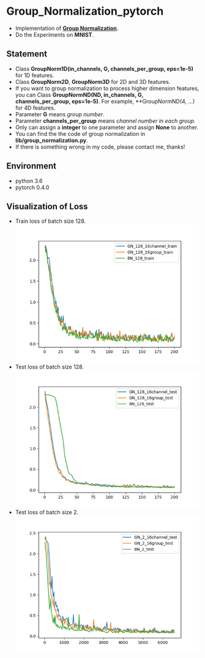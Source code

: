 # Group_Normalization_pytorch
- Implementation of [**Group Normalization**](https://arxiv.org/abs/1803.08494).
- Do the Experiments on **MNIST**.

## Statement
- Class **GroupNorm1D(in_channels, G, channels_per_group, eps=1e-5)** for 1D features.
- Class **GroupNorm2D**, **GroupNorm3D** for 2D and 3D features.
- If you want to group normalization to process higher dimension features, you can Class **GroupNormND(ND, in_channels, G, channels_per_group, eps=1e-5)**. For example, **GroupNormND(4, ...) for 4D features.
- Parameter **G** means *group number*.
- Parameter **channels_per_group** means c*hannel number in each group*.
- Only can assign a **integer** to one parameter and assign **None** to another.
- You can find the the code of group normalization in **lib/group_normalization.py**.
- If there is something wrong in my code, please contact me, thanks!

## Environment
- python 3.6
- pytorch 0.4.0

## Visualization of Loss
- Train loss of batch size 128.
![](loss_record/128_train_loss.png)
- Test loss of batch size 128.
![](loss_record/128_test_loss.png)
- Test loss of batch size 2.
![](loss_record/2_test_loss.png)
